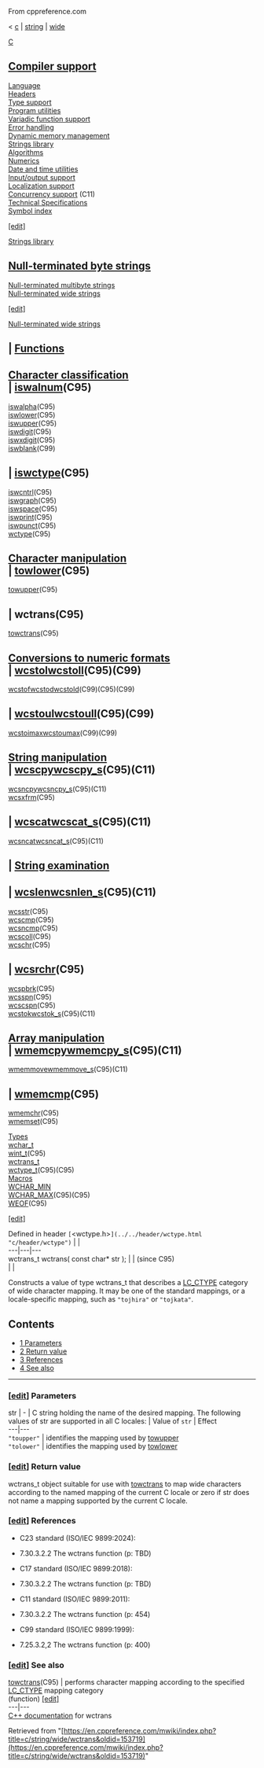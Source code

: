 From cppreference.com

< [c](../../../c.html "c")‎ | [string](../../string.html "c/string")‎ | [wide](../wide.html "c/string/wide")

[ C](../../../c.html "c")

[Compiler support](../../compiler_support.html "c/compiler support")  
---  
[Language](../../language.html "c/language")  
[Headers](../../header.html "c/header")  
[Type support](../../types.html "c/types")  
[Program utilities](../../program.html "c/program")  
[Variadic function support](../../variadic.html "c/variadic")  
[Error handling](../../error.html "c/error")  
[Dynamic memory management](../../memory.html "c/memory")  
[Strings library](../../string.html "c/string")  
[Algorithms](../../algorithm.html "c/algorithm")  
[Numerics](../../numeric.html "c/numeric")  
[Date and time utilities](../../chrono.html "c/chrono")  
[Input/output support](../../io.html "c/io")  
[Localization support](../../locale.html "c/locale")  
[Concurrency support](../../thread.html "c/thread") (C11)  
[Technical Specifications](../../experimental.html "c/experimental")  
[Symbol index](../../index.html "c/symbol index")  
  
[[edit]](https://en.cppreference.com/mwiki/index.php?title=Template:c/navbar_content&action=edit)

[ Strings library](../../string.html "c/string")

[Null-terminated byte strings](../byte.html "c/string/byte")  
---  
[Null-terminated multibyte strings](../multibyte.html "c/string/multibyte")  
[Null-terminated wide strings](../wide.html "c/string/wide")  
  
[[edit]](https://en.cppreference.com/mwiki/index.php?title=Template:c/string/navbar_content&action=edit)

[ Null-terminated wide strings](../wide.html "c/string/wide")

| [Functions](../wide.html#Functions "c/string/wide")  
---  
[Character classification](../wide.html#Character_classification "c/string/wide")  
| [iswalnum](iswalnum.html "c/string/wide/iswalnum")(C95)  
---  
[iswalpha](iswalpha.html "c/string/wide/iswalpha")(C95)  
[iswlower](iswlower.html "c/string/wide/iswlower")(C95)  
[iswupper](iswupper.html "c/string/wide/iswupper")(C95)  
[iswdigit](iswdigit.html "c/string/wide/iswdigit")(C95)  
[iswxdigit](iswxdigit.html "c/string/wide/iswxdigit")(C95)` `  
[iswblank](iswblank.html "c/string/wide/iswblank")(C99)  
  
| [iswctype](iswctype.html "c/string/wide/iswctype")(C95)  
---  
[iswcntrl](iswcntrl.html "c/string/wide/iswcntrl")(C95)  
[iswgraph](iswgraph.html "c/string/wide/iswgraph")(C95)  
[iswspace](iswspace.html "c/string/wide/iswspace")(C95)  
[iswprint](iswprint.html "c/string/wide/iswprint")(C95)  
[iswpunct](iswpunct.html "c/string/wide/iswpunct")(C95)  
[wctype](wctype.html "c/string/wide/wctype")(C95)  
  
[Character manipulation](../wide.html#Character_manipulation "c/string/wide")  
| [towlower](towlower.html "c/string/wide/towlower")(C95)  
---  
[towupper](towupper.html "c/string/wide/towupper")(C95)  
  
| **wctrans**(C95)  
---  
[towctrans](towctrans.html "c/string/wide/towctrans")(C95)  
  
[Conversions to numeric formats](../wide.html#Conversions_to_numeric_formats "c/string/wide")  
| [wcstolwcstoll](wcstol.html "c/string/wide/wcstol")(C95)(C99)  
---  
[wcstofwcstodwcstold](wcstof.html "c/string/wide/wcstof")(C99)(C95)(C99)  
  
| [wcstoulwcstoull](wcstoul.html "c/string/wide/wcstoul")(C95)(C99)  
---  
[wcstoimaxwcstoumax](wcstoimax.html "c/string/wide/wcstoimax")(C99)(C99)` `  
  
  
  
[String manipulation](../wide.html#String_manipulation "c/string/wide")  
| [wcscpywcscpy_s](wcscpy.html "c/string/wide/wcscpy")(C95)(C11)  
---  
[wcsncpywcsncpy_s](wcsncpy.html "c/string/wide/wcsncpy")(C95)(C11)  
[wcsxfrm](wcsxfrm.html "c/string/wide/wcsxfrm")(C95)  
  
| [wcscatwcscat_s](wcscat.html "c/string/wide/wcscat")(C95)(C11)  
---  
[wcsncatwcsncat_s](wcsncat.html "c/string/wide/wcsncat")(C95)(C11)  
  
  
  
| [String examination](../wide.html#String_examination "c/string/wide")  
---  
| [wcslenwcsnlen_s](wcslen.html "c/string/wide/wcslen")(C95)(C11)  
---  
[wcsstr](wcsstr.html "c/string/wide/wcsstr")(C95)  
[wcscmp](wcscmp.html "c/string/wide/wcscmp")(C95)  
[wcsncmp](wcsncmp.html "c/string/wide/wcsncmp")(C95)  
[wcscoll](wcscoll.html "c/string/wide/wcscoll")(C95)  
[wcschr](wcschr.html "c/string/wide/wcschr")(C95)  
  
| [wcsrchr](wcsrchr.html "c/string/wide/wcsrchr")(C95)  
---  
[wcspbrk](wcspbrk.html "c/string/wide/wcspbrk")(C95)  
[wcsspn](wcsspn.html "c/string/wide/wcsspn")(C95)  
[wcscspn](wcscspn.html "c/string/wide/wcscspn")(C95)  
[wcstokwcstok_s](wcstok.html "c/string/wide/wcstok")(C95)(C11)  
  
  
  
[Array manipulation](../wide.html#Wide_character_array_manipulation "c/string/wide")  
| [wmemcpywmemcpy_s](wmemcpy.html "c/string/wide/wmemcpy")(C95)(C11)  
---  
[wmemmovewmemmove_s](wmemmove.html "c/string/wide/wmemmove")(C95)(C11)` `  
  
| [wmemcmp](wmemcmp.html "c/string/wide/wmemcmp")(C95)  
---  
[wmemchr](wmemchr.html "c/string/wide/wmemchr")(C95)  
[wmemset](wmemset.html "c/string/wide/wmemset")(C95)  
  
  
  
[Types](../wide.html#Types "c/string/wide")  
[wchar_t  
wint_t](../wide.html#Types "c/string/wide")(C95)  
[wctrans_t  
wctype_t](../wide.html#Types "c/string/wide")(C95)(C95)  
[Macros](../wide.html#Macros "c/string/wide")  
[WCHAR_MIN  
WCHAR_MAX](../wide.html#Macros "c/string/wide")(C95)(C95)  
[WEOF](../wide.html#Macros "c/string/wide")(C95)  
  
[[edit]](https://en.cppreference.com/mwiki/index.php?title=Template:c/string/wide/navbar_content&action=edit)

Defined in header `[`<wctype.h>`](../../header/wctype.html "c/header/wctype")` |  |   
---|---|---  
wctrans_t wctrans( const char* str ); |  |  (since C95)  
| |   
  
Constructs a value of type wctrans_t that describes a [LC_CTYPE](../../locale/LC_categories.html "c/locale/LC categories") category of wide character mapping. It may be one of the standard mappings, or a locale-specific mapping, such as `"tojhira"` or `"tojkata"`. 

## Contents

  * [1 Parameters](wctrans.html#Parameters)
  * [2 Return value](wctrans.html#Return_value)
  * [3 References](wctrans.html#References)
  * [4 See also](wctrans.html#See_also)

  
---  
  
### [[edit](https://en.cppreference.com/mwiki/index.php?title=c/string/wide/wctrans&action=edit&section=1 "Edit section: Parameters")] Parameters

str  |  \-  |  C string holding the name of the desired mapping. The following values of str are supported in all C locales:  |  Value of `str` |  Effect   
---|---  
`"toupper"` |  identifies the mapping used by [towupper](towupper.html "c/string/wide/towupper")  
`"tolower"` |  identifies the mapping used by [towlower](towlower.html "c/string/wide/towlower")  
  
### [[edit](https://en.cppreference.com/mwiki/index.php?title=c/string/wide/wctrans&action=edit&section=2 "Edit section: Return value")] Return value

wctrans_t object suitable for use with [towctrans](towctrans.html "c/string/wide/towctrans") to map wide characters according to the named mapping of the current C locale or zero if str does not name a mapping supported by the current C locale. 

### [[edit](https://en.cppreference.com/mwiki/index.php?title=c/string/wide/wctrans&action=edit&section=3 "Edit section: References")] References

  * C23 standard (ISO/IEC 9899:2024): 



    

  * 7.30.3.2.2 The wctrans function (p: TBD) 



  * C17 standard (ISO/IEC 9899:2018): 



    

  * 7.30.3.2.2 The wctrans function (p: TBD) 



  * C11 standard (ISO/IEC 9899:2011): 



    

  * 7.30.3.2.2 The wctrans function (p: 454) 



  * C99 standard (ISO/IEC 9899:1999): 



    

  * 7.25.3.2,2 The wctrans function (p: 400) 



### [[edit](https://en.cppreference.com/mwiki/index.php?title=c/string/wide/wctrans&action=edit&section=4 "Edit section: See also")] See also

[ towctrans](towctrans.html "c/string/wide/towctrans")(C95) |  performs character mapping according to the specified [LC_CTYPE](../../locale/LC_categories.html "c/locale/LC categories") mapping category   
(function) [[edit]](https://en.cppreference.com/mwiki/index.php?title=Template:c/string/wide/dsc_towctrans&action=edit)  
---|---  
[C++ documentation](../../../cpp/string/wide/wctrans.html "cpp/string/wide/wctrans") for wctrans  
  
Retrieved from "[https://en.cppreference.com/mwiki/index.php?title=c/string/wide/wctrans&oldid=153719](https://en.cppreference.com/mwiki/index.php?title=c/string/wide/wctrans&oldid=153719)" 
